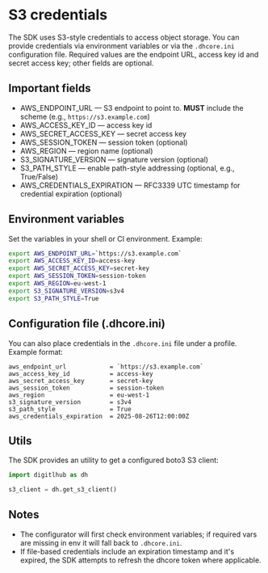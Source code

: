 # S3 credentials

The SDK uses S3-style credentials to access object storage. You can provide credentials via environment variables or via the `.dhcore.ini` configuration file. Required values are the endpoint URL, access key id and secret access key; other fields are optional.

## Important fields

- AWS_ENDPOINT_URL — S3 endpoint to point to. **MUST** include the scheme (e.g., `https://s3.example.com`)
- AWS_ACCESS_KEY_ID — access key id
- AWS_SECRET_ACCESS_KEY — secret access key
- AWS_SESSION_TOKEN — session token (optional)
- AWS_REGION — region name (optional)
- S3_SIGNATURE_VERSION — signature version (optional)
- S3_PATH_STYLE — enable path-style addressing (optional, e.g., True/False)
- AWS_CREDENTIALS_EXPIRATION — RFC3339 UTC timestamp for credential expiration (optional)

## Environment variables

Set the variables in your shell or CI environment. Example:

```bash
export AWS_ENDPOINT_URL=`https://s3.example.com`
export AWS_ACCESS_KEY_ID=access-key
export AWS_SECRET_ACCESS_KEY=secret-key
export AWS_SESSION_TOKEN=session-token
export AWS_REGION=eu-west-1
export S3_SIGNATURE_VERSION=s3v4
export S3_PATH_STYLE=True
```

## Configuration file (.dhcore.ini)

You can also place credentials in the `.dhcore.ini` file under a profile. Example format:

```text
aws_endpoint_url            = `https://s3.example.com`
aws_access_key_id           = access-key
aws_secret_access_key       = secret-key
aws_session_token           = session-token
aws_region                  = eu-west-1
s3_signature_version        = s3v4
s3_path_style               = True
aws_credentials_expiration  = 2025-08-26T12:00:00Z
```

## Utils

The SDK provides an utility to get a configured boto3 S3 client:

```python
import digitlhub as dh

s3_client = dh.get_s3_client()
```

## Notes

- The configurator will first check environment variables; if required vars are missing in env it will fall back to `.dhcore.ini`.
- If file-based credentials include an expiration timestamp and it's expired, the SDK attempts to refresh the dhcore token where applicable.
